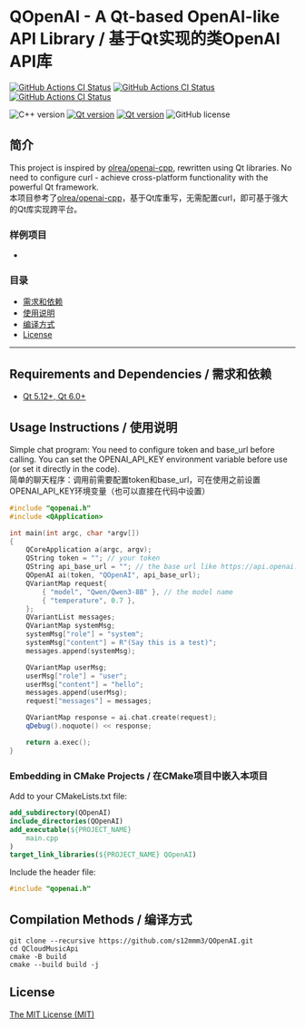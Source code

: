 # QOpenAI - A Qt-based OpenAI-like API Library / 基于Qt实现的类OpenAI API库

[![GitHub Actions CI Status](https://github.com/s12mmm3/QOpenAI/actions/workflows/windows.yml/badge.svg)](https://github.com/s12mmm3/QCloudMusicApi/actions/workflows/windows.yml)
[![GitHub Actions CI Status](https://github.com/s12mmm3/QOpenAI/actions/workflows/macos.yml/badge.svg)](https://github.com/s12mmm3/QCloudMusicApi/actions/workflows/macos.yml)
[![GitHub Actions CI Status](https://github.com/s12mmm3/QOpenAI/actions/workflows/ubuntu.yml/badge.svg)](https://github.com/s12mmm3/QCloudMusicApi/actions/workflows/ubuntu.yml)

![C++ version](https://img.shields.io/badge/C++-11-00599C?logo=++)
[![Qt version](https://img.shields.io/badge/Qt-5.12+-41CD52?logo=qt)](https://www.qt.io)
[![Qt version](https://img.shields.io/badge/Qt-6.0+-41CD52?logo=qt)](https://www.qt.io)
![GitHub license](https://img.shields.io/github/license/s12mmm3/QOpenAI)

## 简介

This project is inspired by [olrea/openai-cpp](https://github.com/olrea/openai-cpp/tree/main), rewritten using Qt libraries. No need to configure curl - achieve cross-platform functionality with the powerful Qt framework.  
本项目参考了[olrea/openai-cpp](https://github.com/olrea/openai-cpp/tree/main)，基于Qt库重写，无需配置curl，即可基于强大的Qt库实现跨平台。

### 样例项目

*

### 目录

- [需求和依赖](#需求和依赖)
- [使用说明](#使用说明)
- [编译方式](#编译方式)
- [License](#License)

---

## Requirements and Dependencies / 需求和依赖

- [Qt 5.12+, Qt 6.0+](https://www.qt.io/download-qt-installer)

## Usage Instructions / 使用说明

Simple chat program: You need to configure token and base_url before calling. You can set the OPENAI_API_KEY environment variable before use (or set it directly in the code).  
简单的聊天程序：调用前需要配置token和base_url，可在使用之前设置OPENAI_API_KEY环境变量（也可以直接在代码中设置）

```C++
#include "qopenai.h"
#include <QApplication>

int main(int argc, char *argv[])
{
    QCoreApplication a(argc, argv);
    QString token = ""; // your token
    QString api_base_url = ""; // the base url like https://api.openai.com/v1/
    QOpenAI ai(token, "QOpenAI", api_base_url);
    QVariantMap request{
        { "model", "Qwen/Qwen3-8B" }, // the model name
        { "temperature", 0.7 },
    };
    QVariantList messages;
    QVariantMap systemMsg;
    systemMsg["role"] = "system";
    systemMsg["content"] = R"(Say this is a test)";
    messages.append(systemMsg);

    QVariantMap userMsg;
    userMsg["role"] = "user";
    userMsg["content"] = "hello";
    messages.append(userMsg);
    request["messages"] = messages;

    QVariantMap response = ai.chat.create(request);
    qDebug().noquote() << response;

    return a.exec();
}

```

### Embedding in CMake Projects / 在CMake项目中嵌入本项目

Add to your CMakeLists.txt file:
```CMake
add_subdirectory(QOpenAI)
include_directories(QOpenAI)
add_executable(${PROJECT_NAME}
    main.cpp
)
target_link_libraries(${PROJECT_NAME} QOpenAI)
```
Include the header file:
```C++
#include "qopenai.h"
```

## Compilation Methods / 编译方式

```Shell
git clone --recursive https://github.com/s12mmm3/QOpenAI.git
cd QCloudMusicApi
cmake -B build
cmake --build build -j
```

## License

[The MIT License (MIT)](LICENSE)